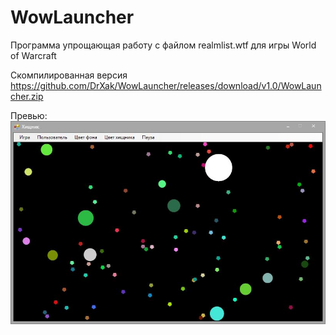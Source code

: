 # WowLauncher
Программа упрощающая работу с файлом realmlist.wtf для игры World of Warcraft

Скомпилированная версия</br>
https://github.com/DrXak/WowLauncher/releases/download/v1.0/WowLauncher.zip

Превью:<br />
![alt Preview](https://raw.githubusercontent.com/DrXak/Hunter/master/Preview.JPG)
